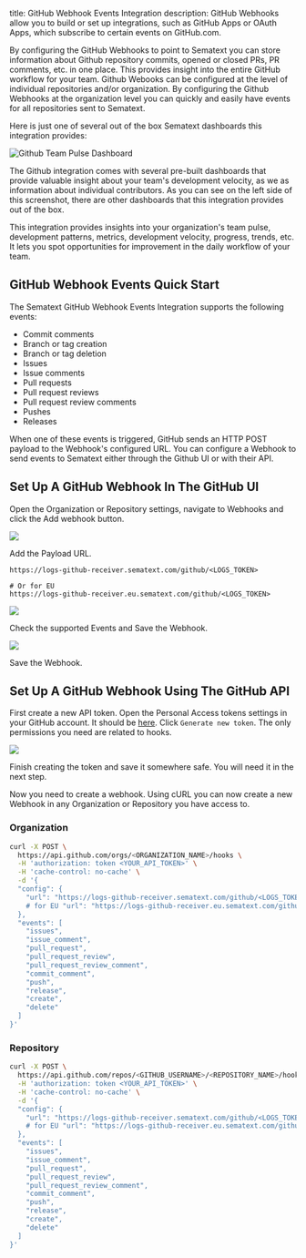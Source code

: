 title: GitHub Webhook Events Integration
description: GitHub Webhooks allow you to build or set up integrations, such as GitHub Apps or OAuth Apps, which subscribe to certain events on GitHub.com.

By configuring the GitHub Webhooks to point to Sematext you can store information about Github repository commits, opened or closed PRs, PR comments, etc. in one place. This provides insight into the entire GitHub workflow for your team. Github Webooks can be configured at the level of individual repositories and/or organization. By configuring the Github Webhooks at the organization level you can quickly and easily have events for all repositories sent to Sematext. 

Here is just one of several out of the box Sematext dashboards this integration provides:

<img
  class="content-modal-image"
  alt="Github Team Pulse Dashboard"
  src="/docs/images/logs/github-webhooks-team-pulse.png"
  title="Github Team Pulse Dashboard"
/>

The Github integration comes with several pre-built dashboards that provide valuable insight about your team's development velocity, as we as information about individual contributors. As you can see on the left side of this screenshot, there are other dashboards that this integration provides out of the box.

This integration provides insights into your organization's team pulse, development patterns, metrics, development velocity, progress, trends, etc. It lets you spot opportunities for improvement in the daily workflow of your team.

## GitHub Webhook Events Quick Start

The Sematext GitHub Webhook Events Integration supports the following events:

- Commit comments
- Branch or tag creation
- Branch or tag deletion
- Issues
- Issue comments
- Pull requests
- Pull request reviews
- Pull request review comments
- Pushes
- Releases

When one of these events is triggered, GitHub sends an HTTP POST payload to the Webhook's configured URL. You can configure a Webhook to send events to Sematext either through the Github UI or with their API.

## Set Up A GitHub Webhook In The GitHub UI

Open the Organization or Repository settings, navigate to Webhooks and click the Add webhook button.

![](https://cdn.sematext.com/images/github-settings-hooks-framed.png)

Add the Payload URL.

```
https://logs-github-receiver.sematext.com/github/<LOGS_TOKEN>

# Or for EU
https://logs-github-receiver.eu.sematext.com/github/<LOGS_TOKEN>
```

![](https://cdn.sematext.com/images/github-settings-manage-hooks-us-add-url-framed.png)

Check the supported Events and Save the Webhook.

![](https://cdn.sematext.com/images/github-settings-manage-hooks-pick-events-framed.png)

Save the Webhook.

## Set Up A GitHub Webhook Using The GitHub API

First create a new API token. Open the Personal Access tokens settings in your GitHub account. It should be <a href="https://github.com/settings/tokens" target="_blank" ref="nofollow">here</a>. Click `Generate new token`. The only permissions you need are related to hooks.

![](https://cdn.sematext.com/images/github-token-permissions-framed.png)

Finish creating the token and save it somewhere safe. You will need it in the next step.

Now you need to create a webhook. Using cURL you can now create a new Webhook in any Organization or Repository you have access to.

### Organization

```bash
curl -X POST \
  https://api.github.com/orgs/<ORGANIZATION_NAME>/hooks \
  -H 'authorization: token <YOUR_API_TOKEN>' \
  -H 'cache-control: no-cache' \
  -d '{ 
  "config": { 
    "url": "https://logs-github-receiver.sematext.com/github/<LOGS_TOKEN>" 
    # for EU "url": "https://logs-github-receiver.eu.sematext.com/github/<LOGS_TOKEN>" 
  }, 
  "events": [ 
    "issues", 
    "issue_comment", 
    "pull_request", 
    "pull_request_review", 
    "pull_request_review_comment", 
    "commit_comment", 
    "push", 
    "release", 
    "create", 
    "delete" 
  ] 
}'
```

### Repository

```bash
curl -X POST \
  https://api.github.com/repos/<GITHUB_USERNAME>/<REPOSITORY_NAME>/hooks \
  -H 'authorization: token <YOUR_API_TOKEN>' \
  -H 'cache-control: no-cache' \
  -d '{ 
  "config": { 
    "url": "https://logs-github-receiver.sematext.com/github/<LOGS_TOKEN>" 
    # for EU "url": "https://logs-github-receiver.eu.sematext.com/github/<LOGS_TOKEN>" 
  }, 
  "events": [ 
    "issues", 
    "issue_comment", 
    "pull_request", 
    "pull_request_review", 
    "pull_request_review_comment", 
    "commit_comment", 
    "push", 
    "release", 
    "create", 
    "delete" 
  ] 
}'
```
